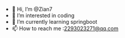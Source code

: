 - 👋 Hi, I’m @Zian7
- 👀 I’m interested in coding
- 🌱 I’m currently learning springboot
- 📫 How to reach me :2293023271@qq.com
